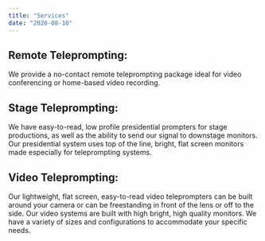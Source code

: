 ```yaml
---
title: "Services"
date: "2020-08-10"
---
```


## Remote Teleprompting:

We provide a no-contact remote teleprompting package ideal for video conferencing or home-based video recording.

## Stage Teleprompting:

We have easy-to-read, low profile presidential prompters for stage productions, as well as the ability to send our signal to downstage monitors. Our presidential system uses top of the line, bright, flat screen monitors made especially for teleprompting systems.

## Video Teleprompting:

Our lightweight, flat screen, easy-to-read video teleprompters can be built around your camera or can be freestanding in front of the lens or off to the side. Our video systems are built with high bright, high quality monitors. We have a variety of sizes and configurations to accommodate your specific needs.
